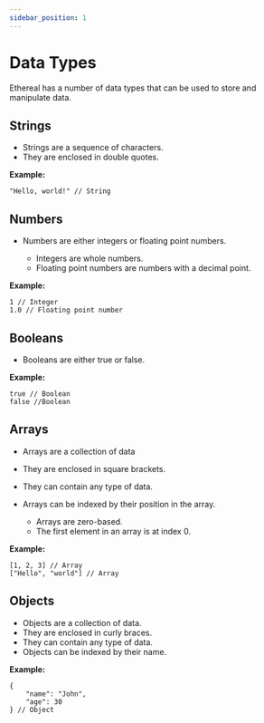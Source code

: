 ```yaml
---
sidebar_position: 1
---
```


# Data Types

Ethereal has a number of data types that can be used to store and manipulate data.

## Strings

* Strings are a sequence of characters.
* They are enclosed in double quotes.

**Example:**

```etrl
"Hello, world!" // String
```

## Numbers

* Numbers are either integers or floating point numbers.

    * Integers are whole numbers.
    * Floating point numbers are numbers with a decimal point.

**Example:**

```etrl
1 // Integer
1.0 // Floating point number
```

## Booleans

* Booleans are either true or false.

**Example:**

```etrl
true // Boolean
false //Boolean
```

## Arrays

* Arrays are a collection of data
* They are enclosed in square brackets.
* They can contain any type of data.
* Arrays can be indexed by their position in the array.

    * Arrays are zero-based.
    * The first element in an array is at index 0.

**Example:**
```
[1, 2, 3] // Array
["Hello", "world"] // Array
```

## Objects

* Objects are a collection of data.
* They are enclosed in curly braces.
* They can contain any type of data.
* Objects can be indexed by their name.

**Example:**
```
{
    "name": "John",
    "age": 30
} // Object
```






